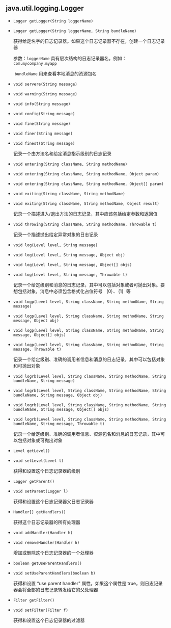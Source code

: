 ## java.util.logging.Logger

* `Logger getLogger(String loggerName)`

* `Logger getLogger(String loggerName, String bundleName)`

   获得给定名字的日志记录器。如果这个日志记录器不存在，创建一个日志记录器

   参数：`loggerName`    具有层次结构的日志记录器名。例如：`com.mycompany.myapp`

  ​	    `bundleName`     用来查看本地消息的资源包名

* `void servere(String message)`

* `void warning(String message)`

* `void info(String message)`

* `void config(String message)`

* `void fine(String message)`

* `void finer(String message)`

* `void finest(String message)`

   记录一个由方法名和给定消息指示级别的日志记录

* `void entering(String className, String methodName)`

* `void entering(String className, String methodName, Object param)`

* `void entering(String className, String methodName, Object[] param)`

* `void exiting(String className, String methodName)`

* `void exiting(String className, String methodName, Object result)`

  记录一个描述进入/退出方法的日志记录，其中应该包括给定参数和返回值

* `void throwing(String className, String methodName, Throwable t)`

  记录一个描述抛出给定异常对象的日志记录

* `void log(Level level, String message)`

* `void log(Level level, String message, Object obj)`

* `void log(Level level, String message, Object[] objs)`

* `void log(Level level, String message, Throwable t)`

  记录一个给定级别和消息的日志记录，其中可以包括对象或者可抛出对象。要想包括对象，消息中必须包含格式化占位符号 ｛0｝、｛1｝等

* `void logp(Level level, String className, String methodName, String message)`

* `void logp(Level level, String className, String methodName, String message, Object obj)`

* `void logp(Level level, String className, String methodName, String message, Object[] objs)`

* `void logp(Level level, String className, String methodName, String message, Throwable t)`

  记录一个给定级别、准确的调用者信息和消息的日志记录，其中可以包括对象和可抛出对象

* `void logrb(Level level, String className, String methodName, String bundleName, String message)`

* `void logrb(Level level, String className, String methodName, String bundleName, String message, Object obj)`

* `void logrb(Level level, String className, String methodName, String bundleName, String message, Object[] objs)`

* `void logrb(Level level, String className, String methodName, String bundleName, String message, Throwable t)`

  记录一个给定级别、准确的调用者信息、资源包名和消息的日志记录，其中可以包括对象或可抛出对象

* `Level getLevel()`

* `void setLevel(Level l)`

  获得和设置这个日志记录器的级别

* `Logger getParent()`

* `void setParent(Logger l)`

  获得和设置这个日志记录器父日志记录器

* `Handler[] getHandlers()`

  获得这个日志记录器的所有处理器

* `void addHandler(Handler h)`

* `void removeHandler(Handler h)`

  增加或删除这个日志记录器的一个处理器

* `boolean getUseParentHandlers()`

* `void setUseParentHandlers(boolean b)`

  获得和设置 “use parent handler" 属性。如果这个属性是 true，则日志记录器会将全部的日志记录转发给它的父处理器

* `Filter getFilter()`

* `void setFilter(Filter f)`

  获得和设置这个日志记录器的过滤器